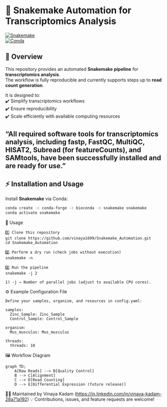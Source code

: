 # 🧬 Snakemake Automation for Transcriptomics Analysis  

[![Snakemake](https://img.shields.io/badge/Snakemake-Automation-blue.svg)](https://snakemake.github.io)  
[![Conda](https://img.shields.io/badge/Conda-ready-green.svg)](https://docs.conda.io/)  


## 📌 Overview  

This repository provides an automated **Snakemake pipeline** for **transcriptomics analysis**.  
The workflow is fully reproducible and currently supports steps up to **read count generation**.  

It is designed to:  
✔️ Simplify transcriptomics workflows  
✔️ Ensure reproducibility  
✔️ Scale efficiently with available computing resources  

“All required software tools for transcriptomics analysis, including fastp, FastQC, MultiQC, HISAT2, Subread (for featureCounts), and SAMtools, have been successfully installed and are ready for use.”
---

## ⚡ Installation   and Usage

Install **Snakemake** via Conda:  

```bash
conda create -c conda-forge -c bioconda -n snakemake snakemake
conda activate snakemake

```
🚀 Usage
```
1️⃣ Clone this repository
git clone https://github.com/vinaya1699/Snakemake_Automation.git
cd Snakemake_Automation

2️⃣ Perform a dry run (check jobs without execution)
snakemake -n

3️⃣ Run the pipeline
snakemake -j 2

1) -j → Number of parallel jobs (adjust to available CPU cores).

```
⚙️ Example Configuration File
```
Define your samples, organism, and resources in config.yaml:

samples:
  Zinc_Sample: Zinc_Sample
  Control_Sample: Control_Sample

organism:
  Mus_musculus: Mus_musculus

threads:
  threads: 10
```
🖼️ Workflow Diagram
```
graph TD;
    A[Raw Reads] --> B[Quality Control]
    B --> C[Alignment]
    C --> D[Read Counting]
    D --> E[Differential Expression (future release)]

```
👩‍💻 Maintained by Vinaya Kadam (https://in.linkedin.com/in/vinaya-kadam-28a71a192)
💡 Contributions, issues, and feature requests are welcome!
